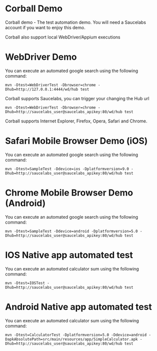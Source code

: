 # Corball Demo
Corball demo - The test automation demo. You will need a Saucelabs account if you want to enjoy this demo.

Corball also support local WebDriver/Appium executions

# WebDriver Demo
You can execute an automated google search using the following command:

    mvn -Dtest=WebDriverTest -Dbrowser=chrome -Dhub=http://127.0.0.1:4444/wd/hub test

Corball supports Saucelabs, you can trigger your changing the Hub url

    mvn -Dtest=WebDriverTest -Dbrowser=chrome -Dhub=http://saucelabs_user@saucelabs_apikey:80/wd/hub test

Corball supports Internet Explorer, Firefox, Opera, Safari and Chrome.

# Safari Mobile Browser Demo (iOS)
You can execute an automated google search using the following command:

    mvn -Dtest=SampleTest -Ddevice=ios -Dplatformversion=9.0 -Dhub=http://saucelabs_user@saucelabs_apikey:80/wd/hub test

# Chrome Mobile Browser Demo (Android)
You can execute an automated google search using the following command:

    mvn -Dtest=SampleTest -Ddevice=android -Dplatformversion=5.0 -Dhub=http://saucelabs_user@saucelabs_apikey:80/wd/hub test

# IOS Native app automated test
You can execute an automated calculator sum using the following command:

    mvn -Dtest=IOSTest -Dhub=http://saucelabs_user@saucelabs_apikey:80/wd/hub test

# Android Native app automated test
You can execute an automated calculator sum using the following command:

    mvn -Dtest=CalculatorTest -Dplatformversion=5.0 -Ddevice=android -DapkAbsolutePath=src/main/resources/app/SimpleCalculator.apk -Dhub=http://saucelabs_user@saucelabs_apikey:80/wd/hub test